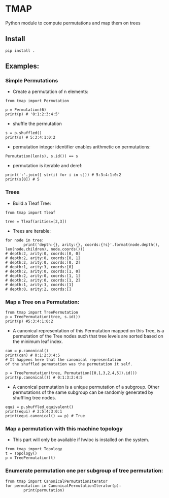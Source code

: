 # TMAP

Python module to compute permutations and map them on trees

## Install
```
pip install .
```

## Examples:

### Simple Permutations

* Create a permutation of n elements:
```
from tmap import Permutation

p = Permutation(6)
print(p) # '0:1:2:3:4:5'
```

* shuffle the permutation
```
s = p.shuffled()
print(s) # 5:3:4:1:0:2
```

* permutation integer identifier enables arithmetic on permutations:
```
Permutation(len(s), s.id()) == s
```

* permutation is iterable and deref:
```
print(':'.join([ str(i) for i in s])) # 5:3:4:1:0:2
print(s[0]) # 5
```

### Trees

* Build a Tleaf Tree:
```
from tmap import Tleaf

tree = Tleaf(arities=[2,3])
```

* Trees are iterable:
```
for node in tree:
		print('depth:{}, arity:{}, coords:{!s}'.format(node.depth(), len(node.children), node.coords()))
# depth:2, arity:0, coords:[0, 0]
# depth:2, arity:0, coords:[0, 1]
# depth:2, arity:0, coords:[0, 2]
# depth:1, arity:3, coords:[0]
# depth:2, arity:0, coords:[1, 0]
# depth:2, arity:0, coords:[1, 1]
# depth:2, arity:0, coords:[1, 2]
# depth:1, arity:3, coords:[1]
# depth:0, arity:2, coords:[]
```

### Map a Tree on a Permutation:
```
from tmap import TreePermutation
p = TreePermutation(tree, s.id())
print(p) #5:3:4:1:0:2
```

* A canonical representation of this Permutation mapped on this Tree,
is a permutation of the Tree nodes such that tree levels are sorted based
on the minimum leaf index.

```
can = p.canonical()
print(can) # 0:1:2:3:4:5
# It happens here that the canonical representation
of the shuffled permutation was the permutation it self.

p = TreePermutation(tree, Permutation([0,1,3,2,4,5]).id())
print(p.canonical()) # 0:1:3:2:4:5
```

* A canonical permutation is a unique permutation of a subgroup.
Other permutations of the same subgroup can be randomly generated
by shuffling tree nodes.

```
equi = p.shuffled_equivalent()
print(equi) # 2:5:4:3:0:1
print(equi.canonical() == p) # True
```

### Map a permutation with this machine topology
* This part will only be available if hwloc is installed on the system.

```
from tmap import Topology
t = Topology()
p = TreePermutation(t)
```

### Enumerate permutation one per subgroup of tree permutation:
```
from tmap import CanonicalPermutationIterator
for permutation in CanonicalPermutationIterator(p):
		print(permutation)
```